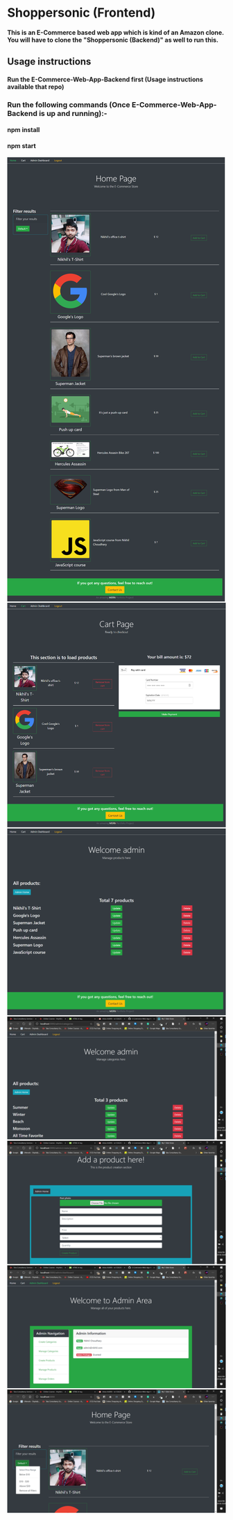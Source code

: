 # Shoppersonic (Frontend)
#### This is an E-Commerce based web app which is kind of an Amazon clone. You will have to clone the "Shoppersonic (Backend)" as well to run this.

## Usage instructions
#### Run the E-Commerce-Web-App-Backend first (Usage instructions available that repo)
### Run the following commands (Once E-Commerce-Web-App-Backend is up and running):-
#### npm install
#### npm start

![](public/MERN_HomePage.png)
![](public/MERN_CartSection.png)
![](public/MERN_ManageProducts.png)
![](public/screenshot1.png)
![](public/Screenshot2.png)
![](public/Screenshot3.png)
![](public/Screenshot4.png)
